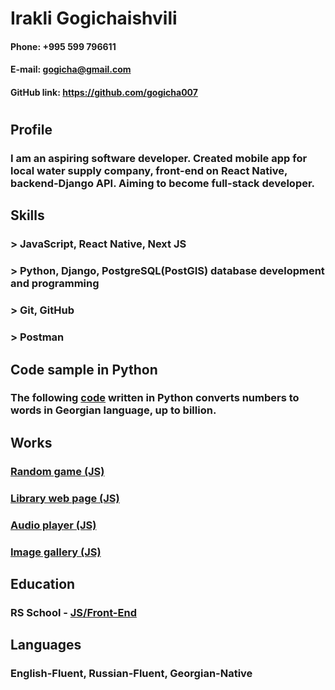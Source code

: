# Irakli Gogichaishvili
#### Phone: +995 599 796611
#### E-mail: gogicha@gmail.com
#### GitHub link: https://github.com/gogicha007
#
## Profile
### I am an aspiring software developer. Created mobile app for local water supply company, front-end on React Native, backend-Django API. Aiming to become full-stack developer. 

## Skills 
### > JavaScript, React Native, Next JS
### > Python, Django, PostgreSQL(PostGIS) database development and programming
### > Git, GitHub
### > Postman

## Code sample in Python
### The following [code](https://github.com/gogicha007/Numwords_KA/blob/main/Numwords_KA.py) written in Python converts numbers to words in Georgian language, up to billion.

## Works
### [Random game (JS)](https://rolling-scopes-school.github.io/gogicha007-JSFEPRESCHOOL2023Q2/random-game/) 
### [Library web page (JS)](https://rolling-scopes-school.github.io/gogicha007-JSFEPRESCHOOL2023Q2/library/)
### [Audio player (JS)](https://rolling-scopes-school.github.io/gogicha007-JSFEPRESCHOOL2023Q2/audio-player/)
### [Image gallery (JS)](https://rolling-scopes-school.github.io/gogicha007-JSFEPRESCHOOL2023Q2/image-gallery/)

## Education
### RS School - [JS/Front-End](https://rs.school/js/)

## Languages
### English-Fluent, Russian-Fluent, Georgian-Native